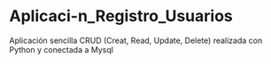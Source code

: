 # Aplicaci-n_Registro_Usuarios
Aplicación sencilla CRUD (Creat, Read, Update, Delete) realizada con Python y conectada a Mysql
